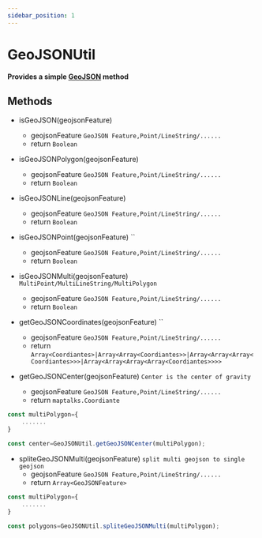 ```yaml
---
sidebar_position: 1
---
```


# GeoJSONUtil

**Provides a simple [GeoJSON](https://en.wikipedia.org/wiki/GeoJSON)  method** 


## Methods
* isGeoJSON(geojsonFeature) 
  * geojsonFeature `GeoJSON Feature,Point/LineString/......`
  * return  `Boolean`



* isGeoJSONPolygon(geojsonFeature) 
  * geojsonFeature `GeoJSON Feature,Point/LineString/......`
  * return  `Boolean`



* isGeoJSONLine(geojsonFeature)
  * geojsonFeature `GeoJSON Feature,Point/LineString/......`
  * return  `Boolean`




* isGeoJSONPoint(geojsonFeature) ``
  * geojsonFeature `GeoJSON Feature,Point/LineString/......`
  * return  `Boolean`



* isGeoJSONMulti(geojsonFeature) `MultiPoint/MultiLineString/MultiPolygon`
  * geojsonFeature `GeoJSON Feature,Point/LineString/......`
  * return  `Boolean`




* getGeoJSONCoordinates(geojsonFeature) ``
  * geojsonFeature `GeoJSON Feature,Point/LineString/......`
  * return  `Array<Coordiantes>|Array<Array<Coordiantes>>|Array<Array<Array<Coordiantes>>>|Array<Array<Array<Array<Coordiantes>>>>`




* getGeoJSONCenter(geojsonFeature) `Center is the center of gravity`
  * geojsonFeature `GeoJSON Feature,Point/LineString/......`
  * return  `maptalks.Coordiante`
```js
const multiPolygon={
    .......
}

const center=GeoJSONUtil.getGeoJSONCenter(multiPolygon);

```



* spliteGeoJSONMulti(geojsonFeature) `split multi geojson to single geojson`
  * geojsonFeature `GeoJSON Feature,Point/LineString/......`
  * return  `Array<GeoJSONFeature>`


```js
const multiPolygon={
    .......
}

const polygons=GeoJSONUtil.spliteGeoJSONMulti(multiPolygon);

```
